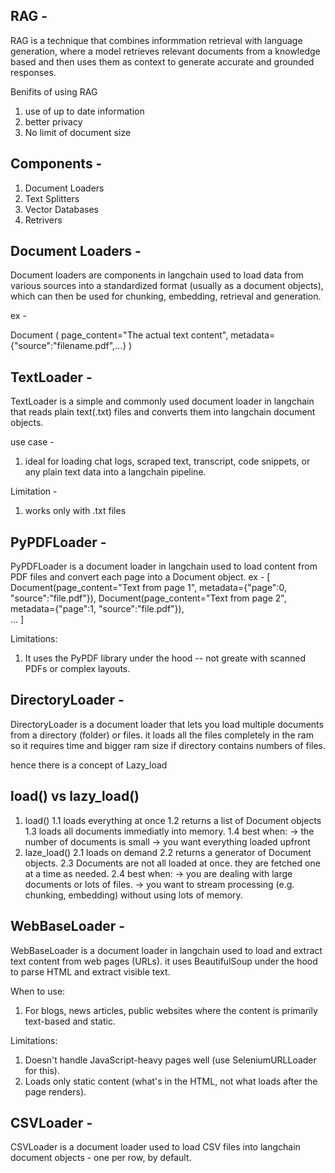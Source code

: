 ## RAG -
RAG is a technique that combines informmation retrieval with language generation, where a model retrieves relevant documents from a knowledge based and then uses them as context to generate accurate and grounded responses.

Benifits of using RAG
1. use of up to date information
2. better privacy
3. No limit of document size

## Components - 
1. Document Loaders
2. Text Splitters
3. Vector Databases
4. Retrivers

## Document Loaders - 
Document loaders are components in langchain used to load data from various sources into a standardized format (usually as a document objects), which can then be used for chunking, embedding, retrieval and generation.

ex - 

Document (
    page_content="The actual text content",
    metadata={"source":"filename.pdf",...}
)

## TextLoader -
TextLoader is a simple and commonly used document loader in langchain that reads plain text(.txt) files and converts them into langchain document objects.

use case - 
1. ideal for loading chat logs, scraped text, transcript, code snippets, or any plain text data into a langchain pipeline.

Limitation - 
1. works only with .txt files

## PyPDFLoader - 
PyPDFLoader is a document loader in langchain used to load content from PDF files and convert each page into a Document object.
ex - 
[
    Document(page_content="Text from page 1", metadata={"page":0, "source":"file.pdf"}),
    Document(page_content="Text from page 2", metadata={"page":1, "source":"file.pdf"}),   
    ...
]

Limitations:
1. It uses the PyPDF library under the hood -- not greate with scanned PDFs or complex layouts.

## DirectoryLoader - 
DirectoryLoader is a document loader that lets you load multiple documents from a directory (folder) or files.
it loads all the files completely in the ram so it requires time and bigger ram size if directory contains numbers of files.

hence there is a concept of Lazy_load

## load() vs lazy_load()
1. load()
1.1 loads everything at once
1.2 returns a list of Document objects
1.3 loads all documents immediatly into memory.
1.4 best when:
                -> the number of documents is small
                -> you want everything loaded upfront
2. laze_load()
2.1 loads on demand
2.2 returns a generator of Document objects.
2.3 Documents are not all loaded at once. they are fetched one at a time as needed.
2.4 best when:
                -> you are dealing with large documents or lots of files.
                -> you want to stream processing (e.g. chunking, embedding) without using lots of memory.

## WebBaseLoader - 
WebBaseLoader is a document loader in langchain used to load and extract text content from web pages (URLs).
it uses BeautifulSoup under the hood to parse HTML and extract visible text.

When to use:
1. For blogs, news articles, public websites where the content is primarily text-based and static.

Limitations:
1. Doesn't handle JavaScript-heavy pages well (use SeleniumURLLoader for this).
2. Loads only static content (what's in the HTML, not what loads after the page renders).

## CSVLoader - 
CSVLoader is a document loader used to load CSV files into langchain document objects - one per row, by default.
